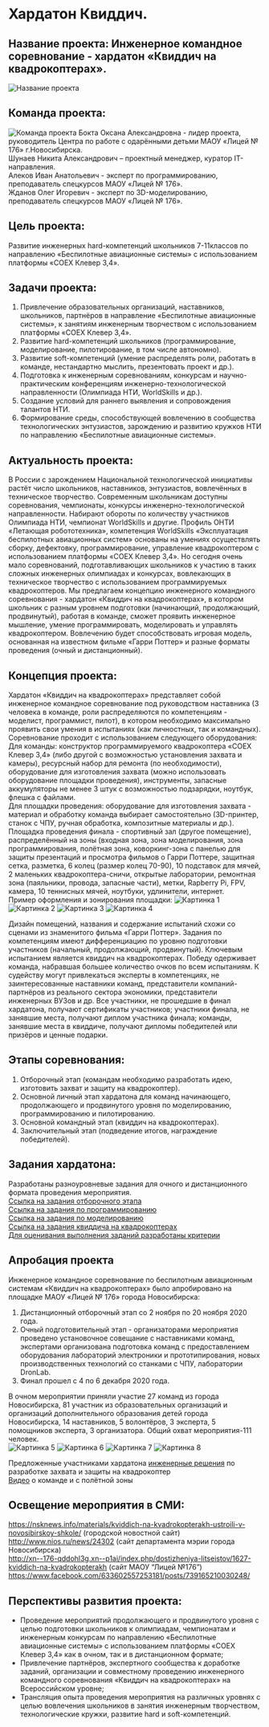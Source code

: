 # Хардатон Квиддич.  

## Название проекта: Инженерное командное соревнование - хардатон «Квиддич на квадрокоптерах».  

![Название проекта](https://github.com/Ivan-Alekov/clover/blob/Hardaton_Quidditch/docs/assets/Hardaton_Quidditch/Hardaton.jpg)  

## Команда проекта:  

![Команда проекта](https://github.com/Ivan-Alekov/clover/blob/Hardaton_Quidditch/docs/assets/Hardaton_Quidditch/team.jpg)
Бокта Оксана Александровна - лидер проекта, руководитель Центра по работе с одарёнными детьми МАОУ «Лицей № 176» г.Новосибирска.  
Шунаев Никита Александрович – проектный менеджер, куратор IT-направления.  
Алеков Иван Анатольевич - эксперт по программированию, преподаватель спецкурсов МАОУ «Лицей № 176».  
Жданов Олег Игоревич - эксперт по 3D-моделированию, преподаватель спецкурсов МАОУ «Лицей № 176».  
  
## Цель проекта:  
Развитие инженерных hard-компетенций школьников 7-11классов по направлению «Беспилотные авиационные системы» с использованием платформы «COEX Клевер 3,4».  

## Задачи проекта:  
 1.	Привлечение образовательных организаций, наставников, школьников, партнёров в направление «Беспилотные авиационные системы», к занятиям инженерным творчеством с использованием платформы «COEX Клевер 3,4».
 2.	Развитие hard-компетенций школьников (программирование, моделирование, пилотирование, в том числе автономно).
 3.	Развитие soft-компетенций (умение распределять роли, работать в команде, нестандартно мыслить, презентовать проект и др.).
 4.	Подготовка к инженерным соревнованиям, конкурсам и научно-практическим конференциям инженерно-технологической направленности (Олимпиада НТИ, WorldSkills и др.).
 5.	Создание условий для раннего выявления и сопровождения талантов НТИ.
 6.	Формирование среды, способствующей вовлечению в сообщества технологических энтузиастов, зарождению и развитию кружков НТИ по направлению «Беспилотные авиационные системы».
  
## Актуальность проекта:  
В России с зарождением Национальной технологической инициативы растёт число школьников, наставников, энтузиастов, вовлечённых в техническое творчество.  Современным школьникам доступны соревнования, чемпионаты, конкурсы инженерно-технологической направленности. Набирают обороты по количеству участников  Олимпиада НТИ, чемпионат WorldSkills и другие.  Профиль ОНТИ «Летающая робототехника», компетенция WorldSkills «Эксплуатация беспилотных авиационных систем» основаны на умениях осуществлять сборку, дефектовку, программирование, управление квадрокоптером с использованием платформы «COEX Клевер 3,4». Но сегодня  очень мало соревнований, подготавливающих школьников к участию в таких сложных инженерных олимпиадах и конкурсах, вовлекающих в техническое творчество с использованием программируемых квадрокоптеров.  Мы предлагаем концепцию инженерного командного соревнования - хардатон «Квиддич на квадрокоптерах», в котором школьник с разным уровнем подготовки (начинающий, продолжающий, продвинутый), работая в команде, сможет проявить инженерное мышление, умение программировать, моделировать и управлять квадрокоптером. Вовлечению будет способствовать игровая модель, основанная на известном фильме «Гарри Поттер» и разные форматы проведения (очный и дистанционный).  
## Концепция проекта:  
Хардатон «Квиддич на квадрокоптерах» представляет собой инженерное командное соревнование под руководством наставника (3 человека в команде, роли распределяются по компетенциям - моделист, программист, пилот), в котором необходимо максимально проявить свои умения в испытаниях (как личностных, так и командных).  
Соревнование проходит с использованием следующего оборудования:  
Для команды: конструктор программируемого квадрокоптера  «COEX Клевер 3,4» (либо другой с возможностью установления захвата и камеры), ресурсный набор для ремонта (по необходимости), оборудование для изготовления захвата (можно использовать оборудование площадки проведения), инструменты, запасные аккумуляторы не менее 3 штук с возможностью подзарядки, ноутбук, флешка с файлами.  
Для площадки проведения: оборудование для изготовления захвата - материал и обработку команда выбирает самостоятельно  (3D-принтер, станок с ЧПУ, ручная обработка, композитные материалы и др.). Площадка проведения финала - спортивный зал (другое помещение), распределённый на зоны (входная зона, зона моделирования, зона программирования, полётная зона, коворкинг-зона  с панелью для защиты презентаций и просмотра фильмов о Гарри Поттере, защитная сетка, разметка, 6 колец (размер колец 70-90), 10 подставок для мячей, 2 маленьких квадрокоптера-сничи, открытые лаборатории, ремонтная зона (паяльники, провода, запасные части), метки, Rapberry Pi, FPV, камера, 10 теннисных мячей, ноутбуки, удлинители, интернет.  
Пример оформления и зонирования площадки:
![Картинка 1](https://github.com/Ivan-Alekov/clover/blob/Hardaton_Quidditch/docs/assets/Hardaton_Quidditch/1.jpg)
![Картинка 2](https://github.com/Ivan-Alekov/clover/blob/Hardaton_Quidditch/docs/assets/Hardaton_Quidditch/2.jpg)
![Картинка 3](https://github.com/Ivan-Alekov/clover/blob/Hardaton_Quidditch/docs/assets/Hardaton_Quidditch/3.jpg)
![Картинка 4](https://github.com/Ivan-Alekov/clover/blob/Hardaton_Quidditch/docs/assets/Hardaton_Quidditch/4.jpg)
  
Дизайн помещений, названия и содержание испытаний схожи со сценами из знаменитого фильма «Гарри Поттер». Задания по компетенциям имеют дифференциацию по уровню подготовки участников (начальный, продолжающий, продвинутый).  Ключевым испытанием является квиддич на квадрокоптерах. Победу одерживает команда, набравшая большее количество очков по всем испытаниям. К судейству могут привлекаться эксперты в компетенциях, не заинтересованные наставники команд, представители компаний-партнёров из реального сектора экономики, представители инженерных ВУЗов и др. Все участники, не прошедшие в финал хардатона, получают сертификаты участников; участники финала, не занявшие места, получают диплом участника финала; команды, занявшие места в квиддиче, получают дипломы победителей или призёров и ценные подарки.  
## Этапы соревнования:
 1.	Отборочный этап (командам необходимо разработать идею, изготовить захват и защиту на квадрокоптер).
 2.	Основной личный этап хардатона для команд начинающего, продолжающего и продвинутого уровня по моделированию, программированию и пилотированию.
 3.	Основной командный этап (квиддич на квадрокоптерах).
 4.	Заключительный этап (подведение итогов, награждение победителей).
  
## Задания хардатона:  
Разработаны разноуровневые задания для очного и дистанционного формата проведения мероприятия.  
[Ссылка на задания отборочного этапа](https://disk.yandex.ru/d/6obCbcUGKx74WQ?w=1)  
[Ссылка на задания по программированию](https://disk.yandex.ru/d/AzBWLAr0_AFDmg?w=1)  
[Ссылка на задания по моделированию](https://disk.yandex.ru/d/teqzvDy_3QQHJw?w=1)  
[Ссылка на задания квиддича на квадрокоптерах](https://disk.yandex.ru/d/hq--WyXn0QRcIQ?w=1)  
[Для оценивания выполнения заданий  разработаны критерии](https://disk.yandex.ru/d/5BUMq2tf1Wz6wA?w=1)  
## Апробация проекта  
Инженерное командное соревнование по беспилотным авиационным системам «Квиддич на квадрокоптерах»  было апробировано на площадке МАОУ «Лицей № 176» города Новосибирска:  
 1.	Дистанционный отборочный этап со 2 ноября по 20 ноября 2020 года.
 2. Очный подготовительный этап - организаторами мероприятия проведено установочное совещание с наставниками команд, экспертами организована подготовка команд с предоставлением оборудования лабораторий электроники и прототипирования, новых производственных технологий со станками с ЧПУ, лаборатории DronLab.  
 3. Финал прошел с 4 по 6 декабря 2020 года.  
  
В очном мероприятии приняли участие 27 команд из города Новосибирска, 81 участник из образовательных организаций и организаций дополнительного образования детей города Новосибирска, 14 наставников, 5 волонтёров, 3 эксперта, 5 помощников эксперта, 3 организатора. Общий охват мероприятия-111 человек.  
![Картинка 5](https://github.com/Ivan-Alekov/clover/blob/Hardaton_Quidditch/docs/assets/Hardaton_Quidditch/5.jpg)
![Картинка 6](https://github.com/Ivan-Alekov/clover/blob/Hardaton_Quidditch/docs/assets/Hardaton_Quidditch/6.png)
![Картинка 7](https://github.com/Ivan-Alekov/clover/blob/Hardaton_Quidditch/docs/assets/Hardaton_Quidditch/7.png)
![Картинка 8](https://github.com/Ivan-Alekov/clover/blob/Hardaton_Quidditch/docs/assets/Hardaton_Quidditch/8.png)


Предложенные участниками хардатона [инженерные решения](https://disk.yandex.ru/d/2TbB8SSM4a6jsw?w=1) по разработке захвата и защиты на квадрокоптер  
[Видео](https://disk.yandex.ru/d/6kNI1smfWhWYXA?w=1) о команде и с полётной зоны  
## Освещение мероприятия в СМИ:  
https://nsknews.info/materials/kviddich-na-kvadrokopterakh-ustroili-v-novosibirskoy-shkole/  (городской новостной сайт)  
http://www.nios.ru/news/24302 (сайт департамента мэрии города Новосибирска)  
http://xn--176-qddohl3g.xn--p1ai/index.php/dostizheniya-litseistov/1627-kviddich-na-kvadrokopterakh (сайт МАОУ “Лицей №176”)  
https://www.facebook.com/633602557253181/posts/739165210030248/  
## Перспективы развития проекта:  
  *	Проведение мероприятий продолжающего и продвинутого уровня с целью подготовки школьников к олимпиадам, чемпионатам и инженерным конкурсам по направлению «Беспилотные авиационные системы» с использованием платформы «COEX Клевер 3,4» как в очном, так и в дистанционном формате;  
  *	Привлечение партнёров, экспертного сообщества  к доработке заданий, организации и совместному проведению инженерного командного соревнования «Квиддич на квадрокоптерах» на Всероссийском уровне;  
  *	Трансляция опыта проведения мероприятия на различных уровнях с целью вовлечения школьников в занятия инженерным творчеством, технологические кружки, развитие hard и soft-компетенций.  


